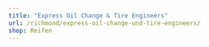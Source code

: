 ```yaml
---
title: "Express Oil Change & Tire Engineers"
url: /richmond/express-oil-change-und-tire-engineers/
shop: Reifen
---
```


